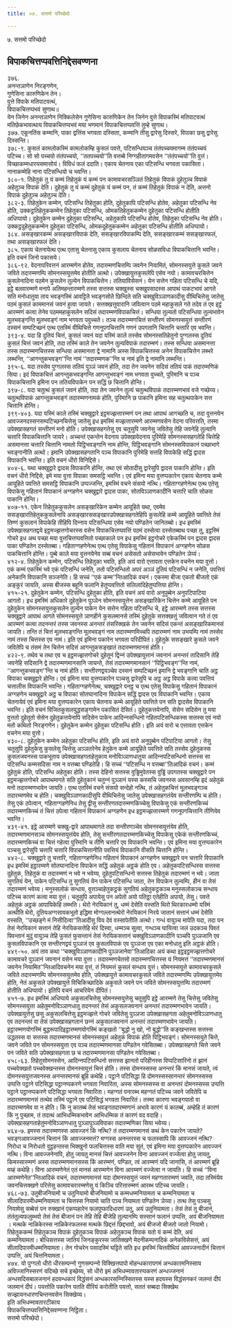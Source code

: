 ```yaml
---
title: ०७. सत्तमो परिच्छेदो

---
```

७. सत्तमो परिच्छेदो  


## विपाकचित्तप्पवत्तिनिद्देसवण्णना

३७६.  
अनन्तञाणेन निरङ्गणेन,  
गुणेसिना कारुणिकेन तेन।  
वुत्ते विपाके मतिपाटवत्थं,  
विपाकचित्तप्पभवं सुणाथ॥  
येन जिनेन अनन्तञाणेन निक्‍किलेसेन गुणेसिना कारुणिकेन तेन जिनेन वुत्ते विपाकस्मिं मतिपाटवत्थं मतिछेकभावत्थाय विपाकचित्तप्पभवं मया भणमानं विपाकचित्तप्पवत्तिं तुम्हे सुणाथ।  
३७७. एकूनतिंस कम्मानि, पाका द्वत्तिंस भगवता दस्सिता, कम्मानि तीसु द्वारेसु दिस्सरे, विपाका छसु द्वारेसु दिस्सन्ति।  
३७८-९. कुसलं कामलोकस्मिं कामलोकम्हि कुसलं पवत्ते, पटिसन्धियञ्‍च तंतंपच्‍चयमागम्म तंतंपच्‍चयं पटिच्‍च। सो सो पच्‍चयो तंतंपच्‍चयो, ‘‘ततपच्‍चयो’’ति वत्तब्बे निग्गहीतागमवसेन ‘‘तंतंपच्‍चयो’’ति वुत्तं। विच्छाकम्मधारयसमासोयं। विविधं फलं ददाति। एकाय चेतनाय एका पटिसन्धि भगवता पकासिता। नानाकम्मेहि नाना पटिसन्धियो च भवन्ति।  
३८०-१. तिहेतुकं तु यं कम्मं तिहेतुकं यं कम्मं पन कामावचरसञ्‍ञितं तिहेतुकं विपाकं दुहेतुञ्‍च विपाकं अहेतुञ्‍च विपाकं देति। दुहेतुकं तु यं कम्मं दुहेतुकं यं कम्मं पन, तं कम्मं तिहेतुकं विपाकं न देति, अत्तनो विपाकं दुहेतुञ्‍च अहेतुञ्‍च देति।  
३८२-३. तिहेतुकेन कम्मेन, पटिसन्धि तिहेतुका होति, दुहेतुकापि पटिसन्धि होतेव, अहेतुका पटिसन्धि नेव होति, उक्‍कट्ठतिहेतुककम्मेन तिहेतुका पटिसन्धि, ओमकतिहेतुककम्मेन दुहेतुका पटिसन्धि होतीति अधिप्पायो। दुहेतुकेन कम्मेन दुहेतुका पटिसन्धि, अहेतुकापि पटिसन्धि होतेव, तिहेतुका पटिसन्धि नेव होति। उक्‍कट्ठदुहेतुककम्मेन दुहेतुका पटिसन्धि, ओमकदुहेतुककम्मेन अहेतुका पटिसन्धि होतीति अधिप्पायो।  
३८४. असङ्खारकम्मं असङ्खारविपाकं देति, ससङ्खारविपाकम्पि देति, ससङ्खारकम्मं ससङ्खारफलं, तथा असङ्खारफलं देति।  
३८५. एकाय चेतनायेत्थ एत्थ एतासु चेतनासु एकाय कुसलाय चेतनाय सोळसविधा विपाकचित्तानि भवन्ति। इति वचनं जिनो पकासये।  
३८६-९२. वेदनापरिवत्तनं आरम्मणेन होतेव, तदारम्मणचित्तम्पि जवनेन नियामितं, सोमनस्सयुत्ते कुसले जवने जविते तदारम्मणम्पि सोमनस्सयुत्तमेव होतीति अत्थो। उपेक्खायुत्तकुसलेपि एसेव नयो। कामावचरचित्तेन कुसलेनादिना पठमेन कुसलेन तुल्येन विपाकचित्तेन। ततियाविसेसनं। येन सत्तेन गहिता पटिसन्धि चे यदि, इट्ठे बलवारम्मणे मनापे अतिमहन्तारम्मणे तस्स सत्तस्स चक्खुस्स चक्खुपसादस्स आपाथं पाकटभावं आगते सति मनोधातुया ताय भवङ्गस्मिं आवट्टिते भवङ्गसोते छिन्दिते सति चक्खुविञ्‍ञाणकादीसु वीथिचित्तेसु जातेसु पठमं कुसलं काममानसं जवनं हुत्वा जायते। सत्तक्खत्तुवारानि जवित्वान पठमे महाकुसले गते तदेव तं एव इट्ठं आरम्मणं कत्वा तेनेव पठममहाकुसलेन सदिसं तदारम्मणविपाकचित्तं। सन्धिया तुल्यतो पटिसन्धिया तुल्यभावेन मूलभवङ्गन्ति मूलभवङ्गं नाम भगवता पवुच्‍चते। तञ्‍च तदारम्मणचित्तं सन्तीरणं सोमनस्सयुत्तं सन्तीरणं दस्सनं सम्पटिच्छनं एत्थ एतस्मिं वीथिचित्ते गणनूपगचित्तानि गणनं उपगतानि चित्तानि चत्तारि एव भवन्ति।  
३९३-४. यदा हि दुतियं चित्तं, कुसलं जवनं यदा यस्मिं काले तस्सेव सोमनस्सतिहेतुनो पुग्गलस्स दुतियं कुसलं चित्तं जवनं होति, तदा तस्मिं काले तेन जवनेन तुल्यविपाकं तदारम्मणं। तस्स सन्धिया असमानत्ता तस्स तदारम्मणचित्तस्स सन्धिया असमानत्ता द्वे नामानि अस्स विपाकचित्तस्स अनेन विपाकचित्तेन लब्भरे लब्भन्ति, ‘‘आगन्तुकभवङ्ग’’न्ति नामं ‘‘तदारम्मणक’’न्ति च नामं इति द्वे नामानि लब्भन्ति।  
३९५-६. यदा तस्सेव पुग्गलस्स ततियं पुञ्‍ञं जवनं होति, तदा तेन जवनेन सदिसं ततियं पाकं तदारम्मणिकं सिया। इदं विपाकचित्तं आगन्तुकभवङ्गन्ति आगन्तुभवङ्गं नाम भगवता वुच्‍चते, पुरिमानि च पञ्‍च विपाकचित्तानि इमिना पन ततियविपाकेन पन सद्धिं छ चित्तानि होन्ति।  
३९७-८. यदा चतुत्थं कुसलं जवनं होति, तदा तेन जवनेन तुल्यं चतुत्थविपाकं तदारम्मणभावं वजे गच्छेय्य। चतुत्थविपाकं आगन्तुकभवङ्गं तदारम्मणनामकं होति, पुरिमानि छ पाकानि इमिना सह चतुत्थपाकेन सत्त चित्तानि होन्ति।  
३९९-४०३. यदा यस्मिं काले तस्मिं चक्खुद्वारे इट्ठमज्झत्तारम्मणं पन तथा आपाथं आगच्छति च, तदा वुत्तनयेन आवज्‍जनदस्सनसम्पटिच्छनचित्तेसु जातेसु इध इमस्मिं मज्झत्तारम्मणे आरम्मणवसेन वेदना परिवत्तति, तस्मा उपेक्खासहगतं सन्तीरणं मनो होति। उपेक्खासहगतेसु एव चतूसुपि जवनेसु जवितेसु तेहि जवनेहि तुल्यानि चत्तारि विपाकचित्तानि जायरे। अच्‍चन्तं एकन्तेन वेदनाय उपेक्खावेदनाय पुरिमेहि सोमनस्ससहगतेहि चित्तेहि असमानत्ता चत्तारि चित्तानि नामतो पिट्ठिभवङ्गानि नाम होन्ति, पिट्ठिभवङ्गानि सोमनस्सविपाकानं पच्छाभागे भवङ्गानीति अत्थो। इमानि उपेक्खासहगतानि पञ्‍च विपाकानि पुरिमेहि सत्तहि विपाकेहि सद्धिं द्वादस विपाकानि भवन्ति। इति वचनं धीरो विनिद्दिसे।  
४०४-६. यथा चक्खुद्वारे द्वादस विपाकानि होन्ति, तथा एवं सोतादीसु द्वारेसुपि द्वादस पाकानि होन्ति। इति वचनं धीरो निद्दिसे, इमे मया वुत्ता विपाका समसट्ठि भवन्ति। एवं इमिना मया वुत्तप्पकारेन एकाय चेतनाय कम्मे आयूहिते पवत्तिते समसट्ठि विपाकानि उप्पज्‍जन्ति, इमस्मिं वचने संसयो नत्थि। गहिताग्गहणेनेत्थ एत्थ एतेसु विपाकेसु गहितानं विपाकानं अग्गहणेन चक्खुद्वारे द्वादस पाका, सोतविञ्‍ञाणकादीनि चत्तारि चाति सोळस पाकानि होन्ति।  
४०७-११. एकेन तिहेतुककुसलेन असङ्खारिकेन कम्मेन आयूहिते यथा, एवमेव ससङ्खारतिहेतुककुसलेनापि असङ्खारससङ्खारउपेक्खासहगतेहिपि कुसलेहि कम्मे आयूहिते पवत्तिते तेसं तिण्णं कुसलानं विपाकेहि तीहिपि दिन्‍नाय पटिसन्धिया एसेव नयो पण्डितेन जानितब्बो। इध इमस्मिं उपेक्खासहगतद्वये इट्ठमज्झत्तगोचरस्स वसेन विपाकचित्तप्पवत्तिं पठमं दस्सेत्वा दस्सेतब्बाथ पच्छा तु, इट्ठस्मिं गोचरे इध अथ पच्छा मया वुत्तचित्तप्पवत्तितो पच्छाकाले पन इध इमस्मिं इट्ठगोचरे एकेकस्मिं पन द्वादस द्वादस पाका पण्डितेन दस्सेतब्बा। गहिताग्गहणेनेत्थ एत्थ एतेसु विपाकेसु गहितानं विपाकानं अग्गहणेन सोळस पाकचित्तानि होन्ति। पुब्बे काले मया वुत्तनयेनेव सब्बं वचनं असेसतो असेसभावेन पण्डितेन ञेय्यं।  
४१२-४. तिहेतुकेन कम्मेन, पटिसन्धि तिहेतुका भवति, इति अयं वारो एत्तावता एत्तकेन वचनेन मया वुत्तो। एकं कम्मं एकस्मिं भवे एकं पटिसन्धिं जनेति, ततो पटिसन्धितो अपरं अञ्‍ञं दुतियं पटिसन्धिं न जनेति, पवत्तियं अनेकानि विपाकानि सञ्‍जनेति। हि सच्‍चं ‘‘एकं कम्म’’न्तिआदिकं वचनं। एकस्मा बीजा एकतो बीजतो एकं अङ्कुरं जायति, अस्स बीजस्स बहूनि फलानि हेतुप्पवत्तितो सलिलादिहेतुप्पत्तिया होन्ति।  
४१५-२१. दुहेतुकेन कम्मेन, पटिसन्धि दुहेतुका होति, इति वचनं अयं वारो अनुपुब्बेन अनुपटिपाटिया आगतो। इध इमस्मिं अधिकारे दुहेतुकेन पुञ्‍ञेन सोमनस्सयुत्तेन असङ्खारिकेन चित्तेन कम्मे आयूहिते पन दुहेतुकेन सोमनस्सयुत्तकुसलेन तुल्येन पाकेन येन सत्तेन गहिता पटिसन्धि चे, इट्ठे आरम्मणे तस्स सत्तस्स चक्खुद्वारे आपाथं आगते सोमनस्सयुत्ते ञाणहीने कुसलमानसे तस्मिं दुहेतुके सत्तक्खत्तुं जवित्वान गते तं एव आरम्मणं कत्वा तदनन्तरं तस्स जवनस्स अनन्तरं तंसरिक्खकं तेन जवनेन सदिसं एकन्तं असङ्खारिकमानसं जायति। तन्ति तं चित्तं मूलभवङ्गन्ति मूलभवङ्गं नाम तदारम्मणमिच्‍चपि तदारम्मणं नाम उभयम्पि नामं तस्सेव नामं तस्स चित्तस्स एव नामं। इति एवं इमिना पकारेन भगवता परिदीपितं। दुहेतुके ससङ्खारे कुसले जवने जवितेपि च तंसमं तेन चित्तेन सदिसं आगन्तुकसङ्खातं तदारम्मणमानसं होति।  
४२२-९. तथेव च तथा एव च इट्ठमज्झत्तगोचरे दुहेतूनं द्विन्‍नं उपेक्खायुत्तानं जवनानं अनन्तरं तादिसानि तेहि जवनेहि सदिसानि द्वे तदारम्मणमानसानि जायन्ते, तेसं तदारम्मणमानसानं ‘‘पिट्ठिभवङ्ग’’न्ति नामं, ‘‘आगन्तुकभवङ्ग’’न्ति च नामं होति। सन्तीरणद्वयञ्‍चेव दस्सनं सम्पटिच्छनं इमानि द्वे भवङ्गानि चाति अट्ठ विपाका चक्खुद्वारे होन्ति। एवं इमिना मया वुत्तप्पकारेन पञ्‍चसु द्वारेसुपि च अट्ठ अट्ठ विपाके कत्वा पवत्तियं चत्तालीस विपाकानि भवन्ति। गहिताग्गहणेनेत्थ, चक्खुद्वारे पनट्ठ च एत्थ एतेसु विपाकेसु गहितानं विपाकानं अग्गहणेन चक्खुद्वारे अट्ठ च विपाका सोतघानादिना विपाकेन सद्धिं द्वादस एव विपाकानि भवन्ति। एकाय चेतनायेवं एवं इमिना मया वुत्तप्पकारेन एकाय चेतनाय कम्मे आयूहिते पवत्तिते पन सति द्वादसेव विपाकानि भवन्ति। इति वचनं विजितकुसलयुद्धसङ्गामेन पकासितं देसितं। दुहेतुकत्तयेनापि, सेसेन सदिसेन तु मया वुत्ततो दुहेतुतो सेसेन दुहेतुकत्तयेनापि सदिसेन पाकेन आदिन्‍नसन्धिनो गहितपटिसन्धिकस्स सत्तस्स एवं नयो मतो कथितो निरङ्गणेन। दुहेतुकेन कम्मेन दुहेतुका पटिसन्धि होति। इति अयं वारो च एत्तावता एत्तकेन वचनेन मया वुत्तो।  
४३०-८. दुहेतुकेन कम्मेन अहेतुका पटिसन्धि होति, इति अयं वारो अनुपुब्बेन पटिपाटिया आगतो। तेसु चतूसुपि दुहेतुकेसु कुसलेसु चित्तेसु अञ्‍ञतरेनेव हेतुकेन कम्मे आयूहिते पवत्तिते सति तस्सेव दुहेतुकस्स कुसलजवनस्स पाकभूताय उपेक्खासहगताहेतुकाय मनोविञ्‍ञाणधातुया आदिन्‍नपटिसन्धिनो सत्तस्स सा पटिसन्धि कम्मसदिसा नाम न वत्तब्बा पण्डितेहि। हि सच्‍चं ‘‘पटिसन्धि न वत्तब्बा’’तिआदिकं वचनं। कम्मं दुहेतुकं होति, पटिसन्धि अहेतुका होति। तस्स देहिनो सत्तस्स वुड्ढिमुपेतस्स वुड्ढिं उपगतस्स चक्खुद्वारे पन इट्ठमज्झत्तगोचरे आपाथमागते सति दुहेतुकानं चतुन्‍नं पुञ्‍ञानं यस्स कस्सचि जवनस्स अवसानम्हि इदं अहेतुकं मनो तदारम्मणभावेन जायति। एत्थ एतस्मिं वचने संसयो सन्देहो नत्थि, तं अहेतुकचित्तं मूलभवङ्गञ्‍च तदारम्मणमेव च होति। चक्खुविञ्‍ञाणकादीसुपि वीथिचित्तेसु जातेसु उपेक्खासहगतंयेव सन्तीरणम्पि च होति। तेसु एकं ठपेत्वान, गहिताग्गहणेनिध तेसु द्वीसु सन्तीरणतदारम्मणकिच्‍चेसु विपाकेसु एकं सन्तीरणकिच्‍चं तदारम्मणकिच्‍चं तं चित्तं ठपेत्वा गहितानं विपाकानं अग्गहणेन इध इट्ठमज्झत्तारम्मणे गणनूपगचित्तानि तीणियेव भवन्ति।  
४३९-४१. इट्ठे आरम्मणे चक्खु-द्वारे आपाथमागते तदा सन्तीरणञ्‍चेव सोमनस्सयुत्तंयेव होति, तदारम्मणमानसञ्‍च सोमनस्सयुत्तंयेव होति, तेसु सन्तीरणतदारम्मणकिच्‍चेसु विपाकेसु एकेकं सन्तीरणकिच्‍चं, तदारम्मणकिच्‍चं वा चित्तं गहेत्वा पुरिमानि च तीणि चत्तारि एव विपाकानि भवन्ति। एवं इमिना मया वुत्तप्पकारेन पञ्‍चसु द्वारेसुपि चत्तारि चत्तारि विपाकचित्तानीति पवत्तियं विपाकानि वीसति चित्तानि होन्ति।  
४४२-८. चक्खुद्वारे तु चत्तारि, गहिताग्गहणेनिध गहितानं विपाकानं अग्गहणेन चक्खुद्वारे पन चत्तारि विपाकानि इध इमस्मिं इट्ठारम्मणे सोतघानादिना विपाकेन सद्धिं अहेतुकं अट्ठकं होति एव। अहेतुकपटिसन्धिस्स सत्तस्स दुहेतुकं, तिहेतुकं वा तदारम्मणं न भवे न भवेय्य, दुहेतुपटिसन्धिनो सत्तस्स तिहेतुकं तदारम्मणं न भवे। जाता सुगतियं येन, पाकेन पटिसन्धि तु सुगतियं येन पाकेन पटिसन्धि जाता, तेन विपाकेन तुल्यम्पि, हीनं वा तेसं तदारम्मणं भवेय्य। मनुस्सलोकं सन्धाय, वुत्तञ्‍चाहेतुकट्ठकं सुगतियं अहेतुकट्ठकञ्‍च मनुस्सलोकञ्‍च सन्धाय पटिच्‍च कारणं कत्वा मया वुत्तं। चतूसुपि अपायेसु पन अपेतो अयो पतिट्ठा एतेहीति अपायो, तेसु। पवत्ते अहेतुकं अट्ठकं आपायिकेहि लब्भति। थेरो नेरयिकानं तु, धम्मं देसेति वस्सति थिरो थिरकारधम्मो यस्मिं अत्थीति थेरो, दुतियअग्गसावकभूतो इद्धिमा मोग्गल्‍लानत्थेरो नेरयिकानं निरये जातानं सत्तानं धम्मं देसेति वस्सति, ‘‘उच्छङ्गे मं निसीदित्वा’’तिआदीसु विय देवं वस्सापेतीति अत्थो। गन्धं वायुञ्‍च मापेति यदा, तदा पन तेसं नेरयिकानं सत्तानं तेहि नेरयिकसत्तेहि थेरं दिस्वा, धम्मञ्‍च सुत्वा, गन्धञ्‍च घायित्वा जलं उदकञ्‍च पिवतं पिवन्तानं मुदुं वायुञ्‍च तेहि फुसतं फुसन्तानं तेसं नेरयिकसत्तानं चक्खुविञ्‍ञाणकादीनि पञ्‍चपि पुञ्‍ञजानि एव कुसलविपाकानि एव सन्तीरणद्वयं पुञ्‍ञजं एव कुसलविपाकं एव पुञ्‍ञजा एव एका मनोधातु इति अट्ठकं होति।  
४४९-५०. अयं ताव कथा ‘‘चक्खुविञ्‍ञाणकादीनि पुञ्‍ञजानेवा’’तिआदिका अयं कथा इट्ठइट्ठमज्झत्तगोचरे कामावचरे पुञ्‍ञानं जवनानं वसेन मया वुत्ता। तदारम्मणचेतसो तदारम्मणचित्तस्स यं नियमत्तं ‘‘तदारम्मणमानसं जवनेन नियामित’’न्तिआदिवचनेन मया वुत्तं, तं नियमत्तं कुसलं सन्धाय वुत्तं। सोमनस्सयुत्ते कामावचरकुसले जविते तदारम्मणम्पि सोमनस्सयुत्तमेव होति, उपेक्खायुत्ते कामावचरकुसले जविते तदारम्मणम्पि उपेक्खायुत्तमेव होति, नेतं अकुसले उपेक्खायुत्ते विचिकिच्छादिके अकुसले जवने पन जविते सोमनस्सयुत्तम्पि तदारम्मणं होतीति अधिप्पायो। इतिपि वचनं आचरियेन दीपितं।  
४५१-७. इध इमस्मिं अधिप्पाये अकुसलचित्तेसु सोमनस्सयुत्तेसु चतूसुपि इट्ठे आरम्मणे तेसु चित्तेसु जवितेसु सोमनस्सयुत्ता अहेतुमनोविञ्‍ञाणधातु तदनन्तरं तेसं अकुसलजवनानं अनन्तरं तदारम्मणभावेन जायति। उपेक्खायुत्तेसु छसु अकुसलचित्तेसु इट्ठमज्झत्ते गोचरे जवितेसु पुञ्‍ञजा उपेक्खासहगता अहेतुमनोविञ्‍ञाणधातु एव तदनन्तरं वा तेसं उपेक्खासहगतानं छन्‍नं अकुसलजवनानं अनन्तरं तदारम्मणभावेन जायति। इट्ठारम्मणयोगस्मिं बुद्धरूपादिइट्ठारम्मणयोगस्मिं कङ्खतो ‘‘बुद्धो नु खो, नो बुद्धो’’ति कङ्खन्तस्स सत्तस्स उद्धतस्स वा सत्तस्स तदारम्मणमानसं सोमनस्सयुत्तं अहेतुकं विपाकं होति पिट्ठिभवङ्गं। सोमनस्सयुते चित्ते, जवने जविते पन सोमनस्सयुत्ता एव पञ्‍च तदारम्मणमानसा पण्डितेन गवेसितब्बा। उपेक्खासहगते चित्ते जवने पन जविते सति उपेक्खासहगता छ च तदारम्मणमानसा पण्डितेन गवेसितब्बा।  
४५८-६३. तिहेतुसोमनस्सेन, आदिन्‍नपटिसन्धिनो सत्तस्स झानतो परिहीनस्स विप्पटिसारिनो तं झानं पच्‍चवेक्खतो पच्‍चवेक्खन्तस्स दोमनस्सयुत्तं चित्तं होति। तस्स दोमनस्सस्स अनन्तरं किं मानसं जायते, त्वं दोमनस्सयुत्तजवनस्स अनन्तरमानसं ब्रूहि कथेहि। पट्ठाने पटिसिद्धा हि दोमनस्सस्सानन्तरं सोमनस्सस्स उप्पत्ति पट्ठाने पटिसिद्धा पट्ठानप्पकरणे भगवता निवारिता, अस्स सोमनस्सस्स वा अनन्तरं दोमनस्सस्स उप्पत्ति पट्ठाने पट्ठानप्पकरणे पटिसिद्धा भगवता निवारिता। महग्गतं पनारब्भ महग्गतं पटिच्‍च जवने जवितेपि च तदारम्मणमानसं तत्थेव तस्मिं पट्ठाने एव पटिसिद्धं भगवता निवारितं। तस्मा कारणा भवङ्गपातो वा तदारम्मणमेव वा न होति। किं नु कातब्बं तेसं भवङ्गतदारम्मणानं अभावे कारणं यं कातब्बं, अम्हेहि तं कारणं किं नु पुच्छाम, तं तदत्थं आभिधम्मिकभावेन आभिधम्मिक तं कारणं वद वदाहि। उपेक्खासहगताहेतुमनोविञ्‍ञाणधातु पुञ्‍ञापुञ्‍ञविपाका तदारम्मणिका सिया भवेय्य।  
४६४-७. इमस्स तदारम्मणस्स आवज्‍जनं किं नत्थि? तं तदारम्मणमानसं कथं केन पकारेन जायते? भवङ्गआवज्‍जनानं चित्तानं किं आवज्‍जनमत्तं? मग्गस्स अनन्तरस्स च फलस्सापि किं आवज्‍जनं नत्थि? निरोधा च निरोधतो वुट्ठहन्तस्स भिक्खुनो फलचित्तस्स वाति मया सुतं, एवं इमिना मया वुत्तप्पकारेन आवज्‍जनं नत्थि। विना आवज्‍जनेनापि, होतु जायतु मानसं चित्तं आवज्‍जनेन विना आवज्‍जनं वज्‍जेत्वा होतु जायतु, किमस्सारम्मणं अस्स तदारम्मणमानसस्स किं आरम्मणं, पण्डित, त्वं आरम्मणं यदि जानासि, तं आरम्मणं ब्रूहि मय्हं कथेहि। विना आरम्मणेनेतं एतं मानसं आरम्मणेन विना आरम्मणं वज्‍जेत्वा न जायति। हि सच्‍चं ‘‘विना आरम्मणेनेत’’न्तिआदिकं वचनं, तदारम्मणमानसं यदा दोमनस्सयुत्तं जवनं महग्गतारम्मणं जवति, तदा तस्मिंयेव जवनचित्तक्खणे परित्तेसु कामावचरारम्मणेसु यं किञ्‍चि परित्तारम्मणं आरब्भ पटिच्‍च जायति।  
४६८-७३. उतुबीजनियामो च उतुनियामो बीजनियामो च कम्मधम्मनियामता च कम्मनियामता च सीलादिपारमीधम्मनियामता च चित्तस्स नियामो चाति पञ्‍च नियामता पण्डितेन ञेय्या। तत्थ तेसु पञ्‍चसु नियामेसु सब्बेसं पन रुक्खानं एकप्पहारेन फलपुप्फादिधारणं उतु, अयं उतुनियामता। तेसं तेसं तु बीजानं, तंतंतुल्यफलुब्भवो तेसं तेसं बीजानं पन तेहि तेहि बीजेहि तुल्यानम्पि सस्सानं फलानं उप्पत्ति, अयं बीजनियामता । मत्थके नाळिकेरस्स नाळिकेरफलस्स मत्थके छिद्दत्तं छिद्दभावो, अयं बीजजो बीजतो जातो नियामो। तिहेतुककम्मं तिहेतुकञ्‍च विपाकं दुहेतुकञ्‍च विपाकं अहेतुकञ्‍च विपाकं यतो यं कम्मं देति, अयं कम्मनियामता। बोधिसत्तस्स जातियं जिनङ्कुरस्स जातिक्खणे मेदनीकम्पनादिकं अनेकविसेसत्तं, अयं सीलादिपारमीधम्मनियामता। तेन गोचरेन पसादस्मिं घट्टिते सति इध इमस्मिं चित्तवीथियं आवज्‍जनादीनं चित्तानं उप्पत्ति, अयं चित्तनियामता।  
४७४. यो पुग्गलो धीरो धीरसम्पन्‍नो गुणसम्पन्‍नो विक्खित्तपापो मोहन्धकारापगमं अन्धकारमनिस्साय अविज्‍जानिस्सरणं यदिच्छे सचे इच्छेय्य, सो धीरो इमं अभिधम्मावतारप्पकरणं अन्धज्‍जनानं अन्धसदिसबालजनानं हदयन्धकारं विद्धंसनं अन्धकारसन्‍निस्सितस्स यस्स हदयस्स विद्धंसनकरं जलन्तं दीपं जलमानं दीपं। पयत्तोति पकारेन यतति वीरियं करोतीति पयत्तो, सततं सब्बदा सिक्खेथ सज्झायनधारणचिन्तनवसेन सिक्खेय्य।  
इति अभिधम्मावतारटीकाय  
विपाकचित्तप्पवत्तिनिद्देसवण्णना निट्ठिता।  
सत्तमो परिच्छेदो।  